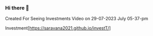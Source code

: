 ### Hi there 👋

Created For Seeing Investments Video on 29-07-2023 July 05-37-pm

Investment[https://saravana2021.github.io/investT/]
<!--
**saravana2021/saravana2021** is a ✨ _special_ ✨ repository because its `README.md` (this file) appears on your GitHub profile.

Here are some ideas to get you started:

- 🔭 I’m currently working on ...
- 🌱 I’m currently learning ...
- 👯 I’m looking to collaborate on ...
- 🤔 I’m looking for help with ...
- 💬 Ask me about ...
- 📫 How to reach me: ...
- 😄 Pronouns: ...
- ⚡ Fun fact: ...
-->
